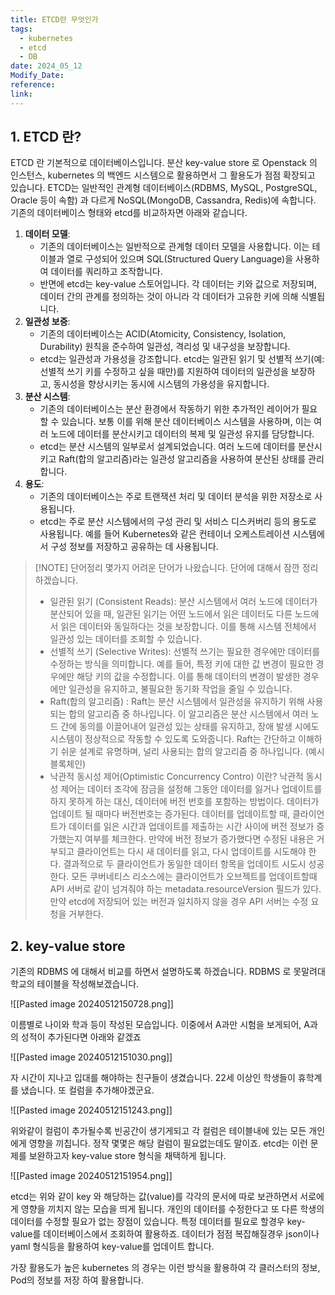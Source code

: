 ```yaml
---
title: ETCD란 무엇인가
tags:
  - kubernetes
  - etcd
  - DB
date: 2024_05_12
Modify_Date: 
reference: 
link:
---
```

## 1. ETCD 란?
ETCD 란 기본적으로 데이터베이스입니다. 분산 key-value store 로 Openstack 의 인스턴스, kubernetes 의 백엔드 시스템으로 활용하면서 그 활용도가 점점 확장되고 있습니다. ETCD는 일반적인 관계형 데이터베이스(RDBMS, MySQL, PostgreSQL, Oracle 등이 속함) 과 다르게 NoSQL(MongoDB, Cassandra, Redis)에 속합니다. 기존의 데이터베이스 형태와 etcd를 비교하자면 아래와 같습니다.

1. **데이터 모델**:
    - 기존의 데이터베이스는 일반적으로 관계형 데이터 모델을 사용합니다. 이는 테이블과 열로 구성되어 있으며 SQL(Structured Query Language)을 사용하여 데이터를 쿼리하고 조작합니다.
    - 반면에 etcd는 key-value 스토어입니다. 각 데이터는 키와 값으로 저장되며, 데이터 간의 관계를 정의하는 것이 아니라 각 데이터가 고유한 키에 의해 식별됩니다.
2. **일관성 보증**:
    - 기존의 데이터베이스는 ACID(Atomicity, Consistency, Isolation, Durability) 원칙을 준수하여 일관성, 격리성 및 내구성을 보장합니다.
    - etcd는 일관성과 가용성을 강조합니다. etcd는 일관된 읽기 및 선별적 쓰기(예: 선별적 쓰기 키를 수정하고 싶을 때만)를 지원하여 데이터의 일관성을 보장하고, 동시성을 향상시키는 동시에 시스템의 가용성을 유지합니다.
3. **분산 시스템**:
    - 기존의 데이터베이스는 분산 환경에서 작동하기 위한 추가적인 레이어가 필요할 수 있습니다. 보통 이를 위해 분산 데이터베이스 시스템을 사용하며, 이는 여러 노드에 데이터를 분산시키고 데이터의 복제 및 일관성 유지를 담당합니다.
    - etcd는 분산 시스템의 일부로서 설계되었습니다. 여러 노드에 데이터를 분산시키고 Raft(합의 알고리즘)라는 일관성 알고리즘을 사용하여 분산된 상태를 관리합니다.
4. **용도**:
    - 기존의 데이터베이스는 주로 트랜잭션 처리 및 데이터 분석을 위한 저장소로 사용됩니다.
    - etcd는 주로 분산 시스템에서의 구성 관리 및 서비스 디스커버리 등의 용도로 사용됩니다. 예를 들어 Kubernetes와 같은 컨테이너 오케스트레이션 시스템에서 구성 정보를 저장하고 공유하는 데 사용됩니다.

> [!NOTE] 단어정리
> 몇가지 어려운 단어가 나왔습니다. 단어에 대해서 잠깐 정리하겠습니다.
> 
> 	- 일관된 읽기 (Consistent Reads): 분산 시스템에서 여러 노드에 데이터가 분산되어 있을 때, 일관된 읽기는 어떤 노드에서 읽은 데이터도 다른 노드에서 읽은 데이터와 동일하다는 것을 보장합니다. 이를 통해 시스템 전체에서 일관성 있는 데이터를 조회할 수 있습니다.  
> 	- 선별적 쓰기 (Selective Writes): 선별적 쓰기는 필요한 경우에만 데이터를 수정하는 방식을 의미합니다. 예를 들어, 특정 키에 대한 값 변경이 필요한 경우에만 해당 키의 값을 수정합니다. 이를 통해 데이터의 변경이 발생한 경우에만 일관성을 유지하고, 불필요한 동기화 작업을 줄일 수 있습니다.
> 	- Raft(합의 알고리즘) : Raft는 분산 시스템에서 일관성을 유지하기 위해 사용되는 합의 알고리즘 중 하나입니다. 이 알고리즘은 분산 시스템에서 여러 노드 간에 동의를 이끌어내어 일관성 있는 상태를 유지하고, 장애 발생 시에도 시스템이 정상적으로 작동할 수 있도록 도와줍니다. Raft는 간단하고 이해하기 쉬운 설계로 유명하며, 널리 사용되는 합의 알고리즘 중 하나입니다. (예시 블록체인)
> 	- 낙관적 동시성 제어(Optimistic Concurrency Contro) 이란?
> 	낙관적 동시성 제어는 데이터 조각에 잠금을 설정해 그동안 데이터를 잃거나 업데이트를 하지 못하게 하는 대신, 데이터에 버전 번호를 포함하는 방법이다. 데이터가 업데이트 될 때마다 버전번호는 증가된다. 데이터를 업데이트할 때, 클라이언트가 데이터를 읽은 시간과 업데이트를 제출하는 시간 사이에 버전 정보가 증가했는지 여부를 체크한다. 만약에 버전 정보가 증가했다면 수정된 내용은 거부되고 클라이언트는 다시 새 데이터를 읽고, 다시 업데이트를 시도해야 한다.
> 	결과적으로 두 클라이언트가 동일한 데이터 항목을 업데이트 시도시 성공한다.
> 	모든 쿠버네티스 리소스에는 클라이언트가 오브젝트를 업데이트할때 API 서버로 같이 넘겨줘야 하는 metadata.resourceVersion 필드가 있다. 만약 etcd에 저장되어 있는 버전과 일치하지 않을 경우 API 서버는 수정 요청을 거부한다.

## 2. key-value store
기존의 RDBMS 에 대해서 비교를 하면서 설명하도록 하겠습니다. RDBMS 로 못말려대학교의 테이블을 작성해보겠습니다.

![[Pasted image 20240512150728.png]]

이름별로 나이와 학과 등이 작성된 모습입니다. 이중에서 A과만 시험을 보게되어, A과의 성적이 추가된다면 아래와 같겠죠

![[Pasted image 20240512151030.png]]

자 시간이 지나고 입대를 해야하는 친구들이 생겼습니다. 22세 이상인 학생들이 휴학계를 냈습니다. 또 컬럼을 추가해야겠군요.

![[Pasted image 20240512151243.png]]

위와같이 컬럼이 추가될수록 빈공간이 생기게되고 각 컬럼은 테이블내에 있는 모든 개인에게 영향을 끼칩니다. 정작 몇몇은 해당 컬럼이 필요없는데도 말이죠. etcd는 이런 문제를 보완하고자 key-value store 형식을 채택하게 됩니다.

![[Pasted image 20240512151954.png]]

etcd는 위와 같이 key 와 해당하는 값(value)를 각각의 문서에 따로 보관하면서 서로에게 영향을 끼치지 않는 모습을 띄게 됩니다. 개인의 데이터를 수정한다고 또 다른 학생의 데이터를 수정할 필요가 없는 장점이 있습니다. 특정 데이터를 필요로 할경우 key-value를 데이터베이스에서 조회하여 활용하죠. 데이터가 점점 복잡해질경우 json이나 yaml 형식등을 활용하여 key-value를 업데이트 합니다.

가장 활용도가 높은 kubernetes 의 경우는 이런 방식을 활용하여 각 클러스터의 정보, Pod의 정보를 저장 하여 활용합니다.